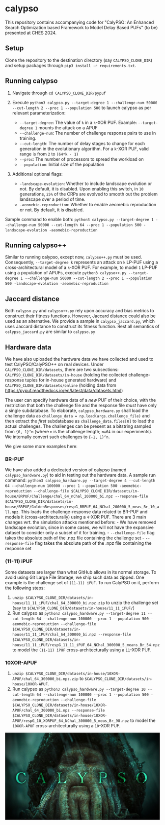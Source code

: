 # calypso

This repository contains accompanying code for "CalyPSO: An Enhanced Search Optimization based Framework to Model Delay Based PUFs" (to be) presented at CHES 2024.

## Setup

Clone the repository to the destination directory (say `CALYPSO_CLONE_DIR`) and setup packages through `pip3 install -r requirements.txt`.

## Running calypso

1. Navigate through `cd CALYPSO_CLONE_DIR/pypuf`

2. Execute `python3 calypso.py --target-degree 1 --challenge-num 50000 --cut-length 2 --proc 1 --population 500` to launch calypso as per relevant parameterization:
    - `--target-degree`: The value of `k` in a `k`-XOR PUF. Example: `--target-degree 1` mounts the attack on a APUF
    - `--challenge-num`: The number of challenge response pairs to use in training.
    - `--cut-length`: The number of delay stages to change for each generation in the evolutionary algorithm. For a `k`-XOR PUF, valid range is from `2` to `(64*k - 1)`
    - `--proc`: The number of processors to spread the workload on
    - `--population`: Initial size of the population

3. Additional optional flags:
    - `-landscape-evolution`: Whether to include landscape evolution or not. By default, it is disabled. Upon enabling this switch, in `10` generations, `25%` of the CRPs are evolved to smooth out the problem landscape over a period of time.
    - `-aeomebic-reproduction`: Whether to enable aeomebic reproduction or not. By default, it is disabled.

Sample command to enable both: `python3 calypso.py --target-degree 1 --challenge-num 50000 --cut-length 64 --proc 1 --population 500 -landscape-evolution -aeomebic-reproduction`

## Running calypso++

Similar to running calypso, except now, `calypso++.py` must be used. Consequently, `--target-degree k` represents an attack on `k` LP-PUF using a cross-architectural model of a `k`-XOR PUF. For example, to model `1` LP-PUF using a population of APUFs, execute `python3 calypso++.py --target-degree 1 --challenge-num 50000 --cut-length 2 --proc 1 --population 500 -landscape-evolution -aeomebic-reproduction`

## Jaccard distance

Both `calypso.py` and `calypso++.py` rely upon accuracy and bias metrics to construct their fitness functions. However, Jaccard distance could also be used as an alternative. We provide a sample in `calypso_jaccard.py`, which uses Jaccard distance to construct its fitness function. Rest all semantics of `calypso_jaccard.py` are similar to `calypso.py`

## Hardware data

We have also uploaded the hardware data we have collected and used to test CalyPSO/CalyPSO++ on real devices. Under `CALYPSO_CLONE_DIR/datasets`, there are two subsections: `CALYPSO_CLONE_DIR/datasets/in-house` (holding the collected challenge-response tuples for in-house generated hardware) and `CALYPSO_CLONE_DIR/datasets/online` (holding data from https://pypuf.readthedocs.io/en/latest/data/datasets.html)

The user can specify hardware data of a *new* PUF of their choice, with the restriction that both the challenge file and the response file *must* have only a single subdatabase. To elaborate, `calypso_hardware.py` shall load the challenge data as `challenge_data = np.load(args.challenge_file)` and then extract the *first* subdatabase as `challenge_data.files[0]` to load the actual challenges. The challenges can be present as a bitstring sampled from `{0, 1}^n` (where `n` is the
challenge length; `n=64` in our experiments). We internally convert such challenges to `{-1, 1}^n`.

We give some more examples here:

### BR-PUF 

We have also added a dedicated version of calypso (named `calypso_hardware.py`) to aid in testing out the hardware data. A sample run command: `python3 calypso_hardware.py --target-degree 4 --cut-length 64 --challenge-num 100000 --proc 1 --population 500 -aeomebic-reproduction --challenge-file $CALYPSO_CLONE_DIR/datasets/in-house/BRPUF/Challenge/chal_64_nChal_200000_bi.npz --response-file $CALYPSO_CLONE_DIR/datasets/in-house/BRPUF/GoldenResponses/respG_BRPUF_64_NChal_200000_5_meas_Br_10_all.npz`. This loads the challenge-response data related to BR-PUF and models it (cross-architecturally) using a `4`-XOR PUF. There are 3 main changes wrt. the simulation attacks mentioned before:
    - We have removed landscape evolution, since in some cases, we will not have the expansive dataset to consider only a subset of it for training.
    - `--challenge-file` flag takes the absolute path of the .npz file containing the challenge set
    - `--response-file` flag takes the absolute path of the .npz file containing the response set

### (11-11) iPUF

Some datasets are larger than what GitHub allows in its normal storage. To avoid using Git Large File Storage, we ship such data as zipped. One example is the challenge set of `(11-11) iPUF`. To run CalyPSO on it, perform the following steps:

1. `unzip $CALYPSO_CLONE_DIR/datasets/in-house/11_11_iPUF/chal_64_300000_bi.npz.zip` to unzip the challenge set (say to `$CALYPSO_CLONE_DIR/datasets/in-house/11_11_iPUF/`)
2. Run calypso as `python3 calypso_hardware.py --target-degree 11 --cut-length 64 --challenge-num 100000 --proc 1 --population 500 -aeomebic-reproduction --challenge-file $CALYPSO_CLONE_DIR/datasets/in-house/11_11_iPUF/chal_64_300000_bi.npz --response-file $CALYPSO_CLONE_DIR/datasets/in-house/11_11_iPUF/respG_11_11_iPUF_64_NChal_300000_5_means_Br_54.npz` to model the `(11-11) iPUF` cross-architecturally using a `11`-XOR PUF.

### 10XOR-APUF

1. `unzip $CALYPSO_CLONE_DIR/datasets/in-house/10XOR-APUF/chal_64_300000_bi.npz.zip` to `$CALYPSO_CLONE_DIR/datasets/in-house/10XOR-APUF`.
2. Run calypso as `python3 calypso_hardware.py --target-degree 10 --cut-length 64 --challenge-num 100000 --proc 1 --population 500
 -aeomebic-reproduction --challenge-file $CALYPSO_CLONE_DIR/datasets/in-house/10XOR-APUF/chal_64_300000_bi.npz --response-file $CALYPSO_CLONE_DIR/datasets/in-house/10XOR-APUF/respG_10_XORPUF_64_NChal_300000_5_meas_Br_98.npz` to model the `10XOR-APUF` cross-architecturally using a `10`-XOR PUF.


![calypso](https://github.com/SEAL-IIT-KGP/calypso/blob/main/calypso.jpg)
